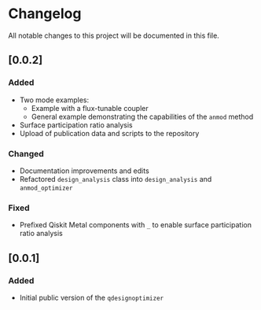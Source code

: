 # Changelog

All notable changes to this project will be documented in this file.

## [0.0.2]

### Added
- Two mode examples: 
  - Example with a flux-tunable coupler  
  - General example demonstrating the capabilities of the `anmod` method  
- Surface participation ratio analysis  
- Upload of publication data and scripts to the repository  

### Changed
- Documentation improvements and edits  
- Refactored `design_analysis` class into `design_analysis` and `anmod_optimizer`  

### Fixed
- Prefixed Qiskit Metal components with `_` to enable surface participation ratio analysis  

## [0.0.1]

### Added
- Initial public version of the `qdesignoptimizer`